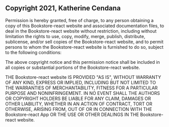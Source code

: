 ## Copyright 2021, Katherine Cendana

Permission is hereby granted, free of charge, to any person obtaining a copy of this Bookstore-react website and associated documentation files, to deal in the Bookstore-react website without restriction, including without limitation the rights to use, copy, modify, merge, publish, distribute, sublicense, and/or sell copies of the Bookstore-react website, and to permit persons to whom the Bookstore-react website is furnished to do so, subject to the following conditions:

The above copyright notice and this permission notice shall be included in all copies or substantial portions of the Bookstore-react website.

THE Bookstore-react website IS PROVIDED "AS IS", WITHOUT WARRANTY OF ANY KIND, EXPRESS OR IMPLIED, INCLUDING BUT NOT LIMITED TO THE WARRANTIES OF MERCHANTABILITY, FITNESS FOR A PARTICULAR PURPOSE AND NONINFRINGEMENT. IN NO EVENT SHALL THE AUTHORS OR COPYRIGHT HOLDERS BE LIABLE FOR ANY CLAIM, DAMAGES OR OTHER LIABILITY, WHETHER IN AN ACTION OF CONTRACT, TORT OR OTHERWISE, ARISING FROM, OUT OF OR IN CONNECTION WITH THE Bookstore-react App OR THE USE OR OTHER DEALINGS IN THE Bookstore-react website.
